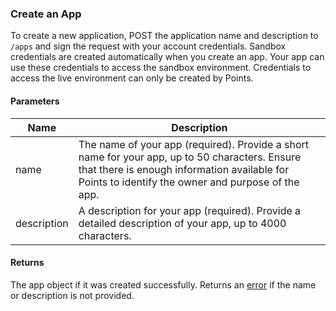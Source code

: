 ### Create an App

To create a new application, POST the application name and description to `/apps` and sign the request with your account credentials. Sandbox credentials are created automatically when you create an app. Your app can use these credentials to access the sandbox environment. Credentials to access the live environment can only be created by Points.

#### Parameters

<table>
    <thead>
        <tr>
            <th>Name</th>
            <th>Description</th>
        </tr>
    </thead>
    <tbody>
        <tr>
            <td>name</td>
            <td>The name of your app (required). Provide a short name for your app, up to 50 characters. Ensure that there is enough information available for Points to identify the owner and purpose of the app.</td>
        </tr>
        <tr>
            <td>description</td>
            <td>A description for your app (required). Provide a detailed description of your app, up to 4000 characters.</td>
        </tr>
    </tbody>
</table>

#### Returns

The app object if it was created successfully. Returns an [error](./?doc=reference-manual#errors) if the name or description is not provided.






